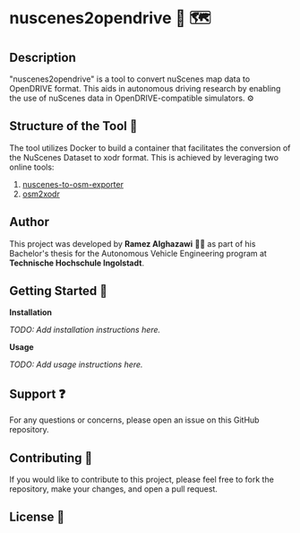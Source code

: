 # nuscenes2opendrive :car: :world_map:

## Description
"nuscenes2opendrive" is a tool to convert nuScenes map data to OpenDRIVE format. This aids in autonomous driving research by enabling the use of nuScenes data in OpenDRIVE-compatible simulators. :gear:

## Structure of the Tool :construction:
The tool utilizes Docker to build a container that facilitates the conversion of the NuScenes Dataset to xodr format. This is achieved by leveraging two online tools:
1. [nuscenes-to-osm-exporter](https://github.com/gdlg/nuscenes-to-osm-exporter.git)
2. [osm2xodr](https://github.com/JHMeusener/osm2xodr.git)

## Author
This project was developed by **Ramez Alghazawi** :man_student: as part of his Bachelor's thesis for the Autonomous Vehicle Engineering program at **Technische Hochschule Ingolstadt**.

## Getting Started :rocket:

**Installation**

_TODO: Add installation instructions here._

**Usage**

_TODO: Add usage instructions here._

## Support :question:

For any questions or concerns, please open an issue on this GitHub repository.

## Contributing :handshake:

If you would like to contribute to this project, please feel free to fork the repository, make your changes, and open a pull request.

## License :scroll:
